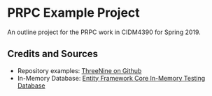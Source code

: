 # PRPC Example Project

An outline project for the PRPC work in CIDM4390 for Spring 2019.

## Credits and Sources

* Repository examples: [ThreeNine on Github](https://github.com/threenine/Threenine.Data)
* In-Memory Database: [Entity Framework Core In-Memory Testing Database](https://garywoodfine.com/entity-framework-core-memory-testing-database/)